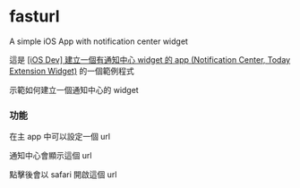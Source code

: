 # fasturl
A simple iOS App with notification center widget 

這是 [[iOS Dev] 建立一個有通知中心 widget 的 app (Notification Center, Today Extension Widget)](http://blog.hsin.tw/2015/ios-dev-notification-center-widget-app-today-extension-widget/) 的一個範例程式

示範如何建立一個通知中心的 widget

### 功能

在主 app 中可以設定一個 url

通知中心會顯示這個 url

點擊後會以 safari 開啟這個 url